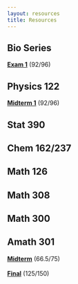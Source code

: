 ```yaml
---
layout: resources
title: Resources
---
```


## Bio Series
<a href="/assets/school/bio180/bio180exam1.pdf" target = "_blank"><b>Exam 1</b></a> (92/96)

## Physics 122
<a href="/assets/school/phys122/phys122midterm1.pdf" target = "_blank"><b>Midterm 1</b></a> (92/96)

## Stat 390

## Chem 162/237

## Math 126

## Math 308

## Math 300

## Amath 301
<a href="/assets/school/amath301/amathmidterm.pdf" target = "_blank"><b>Midterm</b></a> (66.5/75) <br>	
<a href="/assets/school/amath301/amathfinal.pdf" target = "_blank"><b>Final</b></a> (125/150)